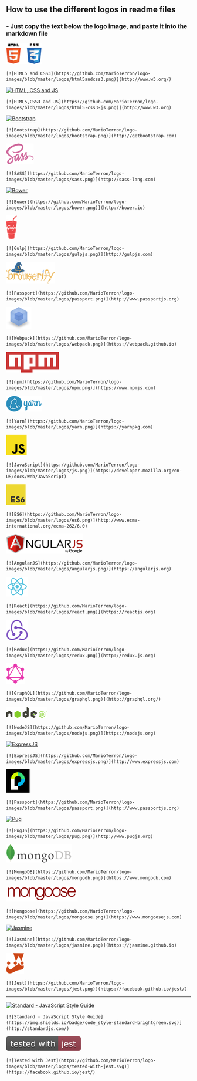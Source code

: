 ## How to use the different logos in readme files

### - Just copy the text below the logo image, and paste it into the markdown file

[![HTML and CSS](https://github.com/MarioTerron/logo-images/blob/master/logos/html5andcss3.png)](https://www.w3.org)

    [![HTML5 and CSS3](https://github.com/MarioTerron/logo-images/blob/master/logos/html5andcss3.png)](http://www.w3.org/)  

[![HTML, CSS and JS](https://github.com/MarioTerron/logo-images/blob/master/logos/html5-css3-js.png)](https://www.w3.org)

    [![HTML5,CSS3 and JS](https://github.com/MarioTerron/logo-images/blob/master/logos/html5-css3-js.png)](http://www.w3.org)  

[![Bootstrap](https://github.com/MarioTerron/logo-images/blob/master/logos/bootstrap.png)](http://getbootstrap.com)

    [![Bootstrap](https://github.com/MarioTerron/logo-images/blob/master/logos/bootstrap.png)](http://getbootstrap.com)  

[![SASS](https://github.com/MarioTerron/logo-images/blob/master/logos/sass.png)](http://sass-lang.com)

    [![SASS](https://github.com/MarioTerron/logo-images/blob/master/logos/sass.png)](http://sass-lang.com)

[![Bower](https://github.com/MarioTerron/logo-images/blob/master/logos/bower.png)](https://bower.io)

    [![Bower](https://github.com/MarioTerron/logo-images/blob/master/logos/bower.png)](http://bower.io)  

[![Gulp](https://github.com/MarioTerron/logo-images/blob/master/logos/gulpjs.png)](https://gulpjs.com)

    [![Gulp](https://github.com/MarioTerron/logo-images/blob/master/logos/gulpjs.png)](http://gulpjs.com)

[![Browserify](https://github.com/MarioTerron/logo-images/blob/master/logos/browserify.png)](http://www.browserify.org)

    [![Passport](https://github.com/MarioTerron/logo-images/blob/master/logos/passport.png)](http://www.passportjs.org)

[![Webpack](https://github.com/MarioTerron/logo-images/blob/master/logos/webpack.png)](https://webpack.github.io)

    [![Webpack](https://github.com/MarioTerron/logo-images/blob/master/logos/webpack.png)](https://webpack.github.io)

[![npm](https://github.com/MarioTerron/logo-images/blob/master/logos/npm.png)](https://www.npmjs.com)

    [![npm](https://github.com/MarioTerron/logo-images/blob/master/logos/npm.png)](https://www.npmjs.com)
 
[![Yarn](https://github.com/MarioTerron/logo-images/blob/master/logos/yarn.png)](https://yarnpkg.com)

    [![Yarn](https://github.com/MarioTerron/logo-images/blob/master/logos/yarn.png)](https://yarnpkg.com)

[![JavaScript](https://github.com/MarioTerron/logo-images/blob/master/logos/js.png)](https://developer.mozilla.org/en-US/docs/Web/JavaScript)

    [![JavaScript](https://github.com/MarioTerron/logo-images/blob/master/logos/js.png)](https://developer.mozilla.org/en-US/docs/Web/JavaScript)

[![ES6](https://github.com/MarioTerron/logo-images/blob/master/logos/es6.png)](http://www.ecma-international.org/ecma-262/6.0)

    [![ES6](https://github.com/MarioTerron/logo-images/blob/master/logos/es6.png)](http://www.ecma-international.org/ecma-262/6.0) 

[![AngularJS](https://github.com/MarioTerron/logo-images/blob/master/logos/angularjs.png)](https://angularjs.org)

    [![AngularJS](https://github.com/MarioTerron/logo-images/blob/master/logos/angularjs.png)](https://angularjs.org)

[![React](https://github.com/MarioTerron/logo-images/blob/master/logos/react.png)](https://reactjs.org)

    [![React](https://github.com/MarioTerron/logo-images/blob/master/logos/react.png)](https://reactjs.org)

[![Redux](https://github.com/MarioTerron/logo-images/blob/master/logos/redux.png)](http://redux.js.org)

    [![Redux](https://github.com/MarioTerron/logo-images/blob/master/logos/redux.png)](http://redux.js.org)

[![GraphQL](https://github.com/MarioTerron/logo-images/blob/master/logos/graphql.png)](http://graphql.org/)

    [![GraphQL](https://github.com/MarioTerron/logo-images/blob/master/logos/graphql.png)](http://graphql.org/)


[![NodeJS](https://github.com/MarioTerron/logo-images/blob/master/logos/nodejs.png)](https://nodejs.org)

    [![NodeJS](https://github.com/MarioTerron/logo-images/blob/master/logos/nodejs.png)](https://nodejs.org)

[![ExpressJS](https://github.com/MarioTerron/logo-images/blob/master/logos/expressjs.png)](http://expressjs.com)

    [![ExpressJS](https://github.com/MarioTerron/logo-images/blob/master/logos/expressjs.png)](http://www.expressjs.com)

[![Passport](https://github.com/MarioTerron/logo-images/blob/master/logos/passport.png)](http://www.passportjs.org)

    [![Passport](https://github.com/MarioTerron/logo-images/blob/master/logos/passport.png)](http://www.passportjs.org)    

[![Pug](https://github.com/MarioTerron/logo-images/blob/master/logos/pug.png)](http://www.pugjs.org)

    [![PugJS](https://github.com/MarioTerron/logo-images/blob/master/logos/pug.png)](http://www.pugjs.org)

[![MongoDB](https://github.com/MarioTerron/logo-images/blob/master/logos/mongodb.png)](https://www.mongodb.com)

    [![MongoDB](https://github.com/MarioTerron/logo-images/blob/master/logos/mongodb.png)](https://www.mongodb.com)

[![Mongoose](https://github.com/MarioTerron/logo-images/blob/master/logos/mongoose.png)](https://www.mongoosejs.com)

    [![Mongoose](https://github.com/MarioTerron/logo-images/blob/master/logos/mongoose.png)](https://www.mongoosejs.com)
  
[![Jasmine](https://github.com/MarioTerron/logo-images/blob/master/logos/jasmine.png)](https://jasmine.github.io)

    [![Jasmine](https://github.com/MarioTerron/logo-images/blob/master/logos/jasmine.png)](https://jasmine.github.io)  

[![Jest](https://github.com/MarioTerron/logo-images/blob/master/logos/jest.png)](https://facebook.github.io/jest/)

    [![Jest](https://github.com/MarioTerron/logo-images/blob/master/logos/jest.png)](https://facebook.github.io/jest/)  

---  
  

[![Standard - JavaScript Style Guide](https://img.shields.io/badge/code_style-standard-brightgreen.svg)](http://standardjs.com/)

    [![Standard - JavaScript Style Guide](https://img.shields.io/badge/code_style-standard-brightgreen.svg)](http://standardjs.com/)


[![Tested with Jest](https://github.com/MarioTerron/logo-images/blob/master/logos/tested-with-jest.svg)](https://facebook.github.io/jest/)

    [![Tested with Jest](https://github.com/MarioTerron/logo-images/blob/master/logos/tested-with-jest.svg)](https://facebook.github.io/jest/)

